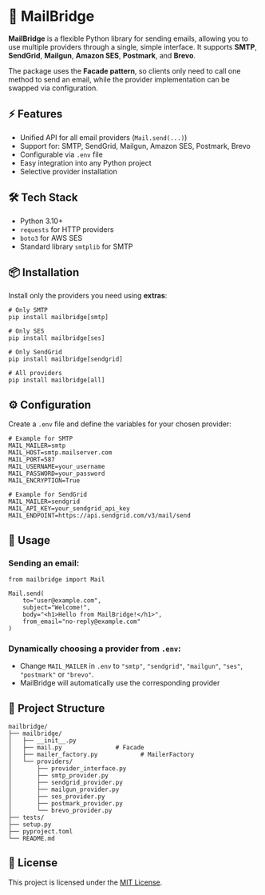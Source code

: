 # 📧 MailBridge

**MailBridge** is a flexible Python library for sending emails, allowing you to use multiple providers through a single, simple interface.
It supports **SMTP**, **SendGrid**, **Mailgun**, **Amazon SES**, **Postmark**, and **Brevo**.

The package uses the **Facade pattern**, so clients only need to call one method to send an email, while the provider implementation can be swapped via configuration.

## ⚡ Features
- Unified API for all email providers (`Mail.send(...)`)
- Support for: SMTP, SendGrid, Mailgun, Amazon SES, Postmark, Brevo
- Configurable via `.env` file
- Easy integration into any Python project
- Selective provider installation

## 🛠️ Tech Stack

- Python 3.10+
- `requests` for HTTP providers
- `boto3` for AWS SES
- Standard library `smtplib` for SMTP

## 📦 Installation

Install only the providers you need using **extras**:
```
# Only SMTP
pip install mailbridge[smtp]

# Only SES
pip install mailbridge[ses]

# Only SendGrid
pip install mailbridge[sendgrid]

# All providers
pip install mailbridge[all]
```

## ⚙️ Configuration

Create a `.env` file and define the variables for your chosen provider:

```
# Example for SMTP
MAIL_MAILER=smtp
MAIL_HOST=smtp.mailserver.com
MAIL_PORT=587
MAIL_USERNAME=your_username
MAIL_PASSWORD=your_password
MAIL_ENCRYPTION=True

# Example for SendGrid
MAIL_MAILER=sendgrid
MAIL_API_KEY=your_sendgrid_api_key
MAIL_ENDPOINT=https://api.sendgrid.com/v3/mail/send
```

## 🚀 Usage
### Sending an email:

```
from mailbridge import Mail

Mail.send(
    to="user@example.com",
    subject="Welcome!",
    body="<h1>Hello from MailBridge!</h1>",
    from_email="no-reply@example.com"
)
```

### Dynamically choosing a provider from `.env`:
- Change `MAIL_MAILER` in `.env` to `"smtp"`, `"sendgrid"`, `"mailgun"`, `"ses"`, `"postmark"` or `"brevo"`.
- MailBridge will automatically use the corresponding provider

## 📂 Project Structure

```
mailbridge/
├── mailbridge/
│   ├── __init__.py
│   ├── mail.py               # Facade
│   ├── mailer_factory.py            # MailerFactory
│   └── providers/
│       ├── provider_interface.py
│       ├── smtp_provider.py
│       ├── sendgrid_provider.py
│       ├── mailgun_provider.py
│       ├── ses_provider.py
│       ├── postmark_provider.py
│       └── brevo_provider.py
├── tests/
├── setup.py
├── pyproject.toml
└── README.md
```

## 📝 License

This project is licensed under the [MIT License](https://opensource.org/license/MIT).